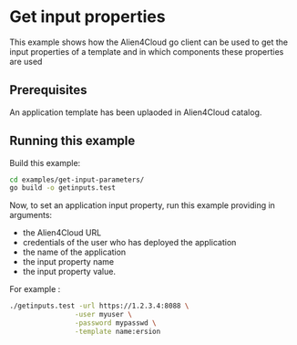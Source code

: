 # Get input properties
This example shows how the Alien4Cloud go client can be used to get the input
properties of a template and in which components these properties are used

## Prerequisites

An application template has been uplaoded in Alien4Cloud catalog.

## Running this example

Build this example:

```bash
cd examples/get-input-parameters/
go build -o getinputs.test
```

Now, to set an application input property, run this example providing in arguments:
* the Alien4Cloud URL
* credentials of the user who has deployed the application
* the name of the application
* the input property name
* the input property value.

For example :

```bash
./getinputs.test -url https://1.2.3.4:8088 \
                -user myuser \
                -password mypasswd \
                -template name:ersion
```